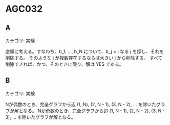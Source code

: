 # AGC032

## A
カテゴリ: 実験

逆順に考える。すなわち、b_1, ..., b_N について、b_j = j なる j を探し、それを削除する。
そのような j が複数存在するならば大きい j から削除する。
すべて削除できれば、かつ、そのときに限り、解は YES である。

## B
カテゴリ: 実験

Nが偶数のとき、完全グラフから辺 (1, N), (2, N - 1), (3, N - 2), ... を除いたグラフが解となる。
Nが奇数のとき、完全グラフから辺 (1, N - 1), (2, N - 2), (3, N - 3), ... を除いたグラフが解となる。
